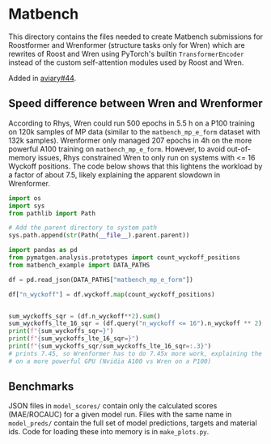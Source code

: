 # Matbench

This directory contains the files needed to create Matbench submissions for Roostformer and Wrenformer (structure tasks only for Wren) which are rewrites of Roost and Wren using PyTorch's builtin `TransformerEncoder` instead of the custom self-attention modules used by Roost and Wren.

Added in [aviary#44](https://github.com/CompRhys/aviary/pull/44).

## Speed difference between Wren and Wrenformer

According to Rhys, Wren could run 500 epochs in 5.5 h on a P100 training on 120k samples of MP data (similar to the `matbench_mp_e_form` dataset with 132k samples). Wrenformer only managed 207 epochs in 4h on the more powerful A100 training on `matbench_mp_e_form`. However, to avoid out-of-memory issues, Rhys constrained Wren to only run on systems with <= 16 Wyckoff positions. The code below shows that this lightens the workload by a factor of about 7.5, likely explaining the apparent slowdown in Wrenformer.

```py
import os
import sys
from pathlib import Path

# Add the parent directory to system path
sys.path.append(str(Path(__file__).parent.parent))

import pandas as pd
from pymatgen.analysis.prototypes import count_wyckoff_positions
from matbench_example import DATA_PATHS

df = pd.read_json(DATA_PATHS["matbench_mp_e_form"])

df["n_wyckoff"] = df.wyckoff.map(count_wyckoff_positions)


sum_wyckoffs_sqr = (df.n_wyckoff**2).sum()
sum_wyckoffs_lte_16_sqr = (df.query("n_wyckoff <= 16").n_wyckoff ** 2).sum()
print(f"{sum_wyckoffs_sqr=}")
print(f"{sum_wyckoffs_lte_16_sqr=}")
print(f"{sum_wyckoffs_sqr/sum_wyckoffs_lte_16_sqr=:.3}")
# prints 7.45, so Wrenformer has to do 7.45x more work, explaining the about 2x slow down
# on a more powerful GPU (Nvidia A100 vs Wren on a P100)
```

## Benchmarks

JSON files in `model_scores/` contain only the calculated scores (MAE/ROCAUC) for a given model run. Files with the same name in `model_preds/` contain the full set of model predictions, targets and material ids. Code for loading these into memory is in `make_plots.py`.
